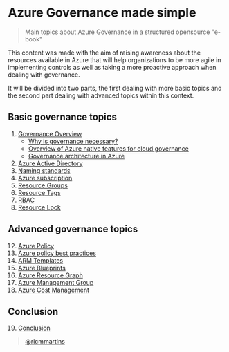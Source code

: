 # Azure Governance made simple
>Main topics about Azure Governance in a structured opensource "e-book" 

This content was made with the aim of raising awareness about the resources available in Azure that will help organizations to be more agile in implementing controls as well as taking a more proactive approach when dealing with governance.

It will be divided into two parts, the first dealing with more basic topics and the second part dealing with advanced topics within this context.


## Basic governance topics

1. [Governance Overview](guide/datacenters.md)
   * [Why is governance necessary?](guide/basics.md)
   * [Overview of Azure native features for cloud governance](guide/storage.md)
   * [Governance architecture in Azure](guide/networking.md)
2. [Azure Active Directory](guide/monitoring.md)
3. [Naming standards](guide/disasterrecovery.md)
4. [Azure subscription](guide/governance.md)
5. [Resource Groups](guide/automation.md)
6. [Resource Tags](guide/security.md)
7. [RBAC](guide/misc.md)
8. [Resource Lock](guide/misc.md)

## Advanced governance topics

12. [Azure Policy](guide/misc.md)
13. [Azure policy best practices](guide/misc.md)
14. [ARM Templates](guide/misc.md)
15. [Azure Blueprints](guide/misc.md)
16. [Azure Resource Graph](guide/misc.md)
17. [Azure Management Group](guide/misc.md)
18. [Azure Cost Management](guide/misc.md)

## Conclusion

19. [Conclusion](guide/misc.md)

> [@ricmmartins](http://twitter.com/ricmmartins)



